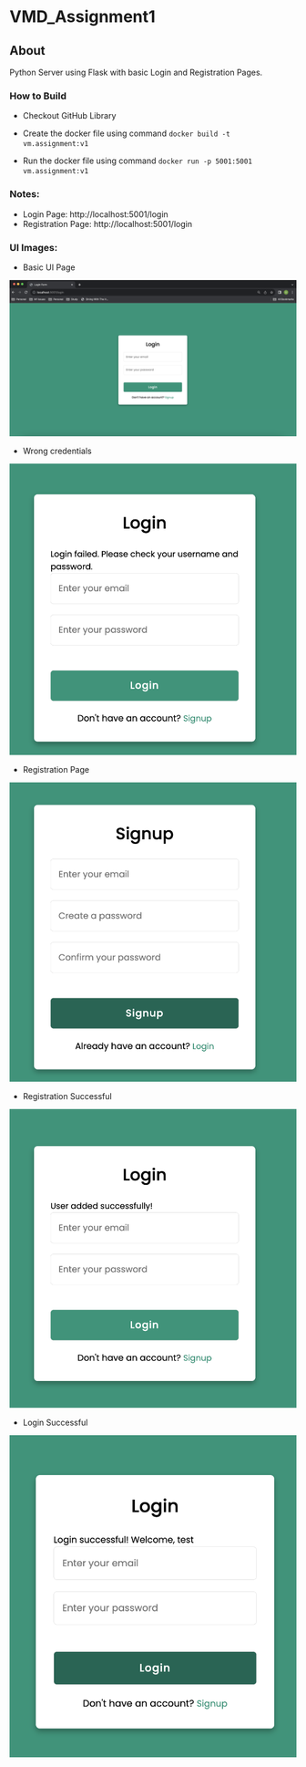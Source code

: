 # VMD_Assignment1

## About
Python Server using Flask with basic Login and Registration Pages.

### How to Build
- Checkout GitHub Library
-  Create the docker file using command
`docker build -t vm.assignment:v1`

- Run the docker file using command
`docker run -p 5001:5001 vm.assignment:v1`

### Notes:
- Login Page: http://localhost:5001/login
- Registration Page: http://localhost:5001/login


### UI Images:
- Basic UI Page
  
![Alt Text](./images/1.png)

- Wrong credentials
  
![Alt Text](./images/2.png)

- Registration Page
  
![Alt Text](./images/3.png)

- Registration Successful
  
![Alt Text](./images/4.png)

- Login Successful
  
![Alt Text](./images/5.png)
